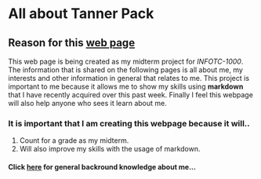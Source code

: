 # All about Tanner Pack

## Reason for this [web page](https://github.com/Tpack12/Midterm-Project/edit/main/Reason-for-web-page.md)
This web page is being created as my midterm project for _INFOTC-1000_.
The information that is shared on the following pages is all about me, 
my interests and other information in general that relates to me.
This project is important to me because it allows me to show my skills
using **markdown** that I have recently acquired over this past week.
Finally I feel this webpage will also help anyone who sees it learn about me.

### It is important that I am creating this webpage because it will..
1. Count for a grade as my midterm.
2. Will also improve my skills with the usage of markdown.

#### Click [here](https://github.com/Tpack12/Midterm-Project/edit/main/Information-about-Me.md) for general backround knowledge about me...
